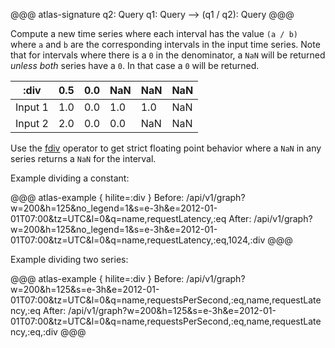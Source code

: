 @@@ atlas-signature
q2: Query
q1: Query
-->
(q1 / q2): Query
@@@

Compute a new time series where each interval has the value `(a / b)` where `a`
and `b` are the corresponding intervals in the input time series. Note that for 
intervals where there is a `0` in the denominator, a `NaN` will be returned _unless
both_ series have a `0`. In that case a `0` will be returned.

:div    | 0.5 | 0.0 | NaN | NaN | NaN |
---------|-----|-----|-----|-----|-----|
Input 1 | 1.0 | 0.0 | 1.0 | 1.0 | NaN |
Input 2 | 2.0 | 0.0 | 0.0 | NaN | NaN |

Use the [fdiv](fdiv.md) operator to get strict floating point behavior where a `NaN` in any
series returns a `NaN` for the interval.

Example dividing a constant:

@@@ atlas-example { hilite=:div }
Before: /api/v1/graph?w=200&h=125&no_legend=1&s=e-3h&e=2012-01-01T07:00&tz=UTC&l=0&q=name,requestLatency,:eq
After: /api/v1/graph?w=200&h=125&no_legend=1&s=e-3h&e=2012-01-01T07:00&tz=UTC&l=0&q=name,requestLatency,:eq,1024,:div
@@@

Example dividing two series:

@@@ atlas-example { hilite=:div }
Before: /api/v1/graph?w=200&h=125&s=e-3h&e=2012-01-01T07:00&tz=UTC&l=0&q=name,requestsPerSecond,:eq,name,requestLatency,:eq
After: /api/v1/graph?w=200&h=125&s=e-3h&e=2012-01-01T07:00&tz=UTC&l=0&q=name,requestsPerSecond,:eq,name,requestLatency,:eq,:div
@@@